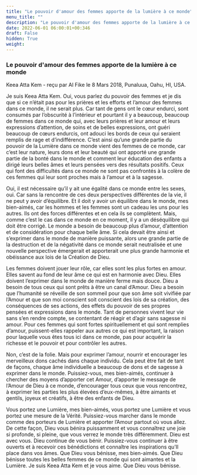 ```yaml
---
title: "Le pouvoir d'amour des femmes apporte de la lumière à ce monde"
menu_title: ""
description: "Le pouvoir d'amour des femmes apporte de la lumière à ce monde"
date: 2022-06-01 06:00:01+00:346
draft: False
hidden: True
weight:
---
```

### Le pouvoir d'amour des femmes apporte de la lumière à ce monde

Keea Atta Kem - reçu par Al Fike le 8 Mars 2018, Punaluua, Oahu, HI, USA.

Je suis Keea Atta Kem. Oui, vous parlez du pouvoir des femmes et je dis que si ce n’était pas pour les prières et les efforts et l’amour des femmes dans ce monde, il ne serait plus. Car tant de gens ont le cœur endurci, sont consumés par l’obscurité à l’intérieur et pourtant il y a beaucoup, beaucoup de femmes dans ce monde qui, avec leurs prières et leur amour et leurs expressions d’attention, de soins et de belles expressions, ont guéri beaucoup de cœurs endurcis, ont adouci les bords de ceux qui seraient remplis de rage et d’indifférence. C’est ainsi qu’une grande partie du pouvoir de la Lumière dans ce monde vient des femmes de ce monde, car c’est leur nature, leurs dons et leur beauté qui ont apporté une grande partie de la bonté dans le monde et comment leur éducation des enfants a dirigé leurs belles âmes et leurs pensées vers des résultats positifs. Ceux qui font des difficultés dans ce monde ne sont pas confrontés à la colère de ces femmes qui leur sont proches mais à l’amour et à la sagesse.

Oui, il est nécessaire qu’il y ait une égalité dans ce monde entre les sexes, oui. Car sans la rencontre de ces deux perspectives différentes de la vie, il ne peut y avoir d’équilibre. Et il doit y avoir un équilibre dans le monde, mes bien-aimés, car les hommes et les femmes sont un cadeau les uns pour les autres. Ils ont des forces différentes et en cela ils se complètent. Mais, comme c’est le cas dans ce monde en ce moment, il y a un déséquilibre qui doit être corrigé. Le monde a besoin de beaucoup plus d’amour, d’attention et de considération pour chaque belle âme. Si cela devait être ainsi et s’exprimer dans le monde de manière puissante, alors une grande partie de la destruction et de la négativité dans ce monde serait neutralisée et une nouvelle perspective émergerait et apporterait une plus grande harmonie et obéissance aux lois de la Création de Dieu.

Les femmes doivent jouer leur rôle, car elles sont les plus fortes en amour. Elles savent au fond de leur âme ce qui est en harmonie avec Dieu. Elles doivent l’exprimer dans le monde de manière ferme mais douce. Dieu a besoin de tous ceux qui sont prêts à être un canal d’Amour. Dieu a besoin que l’humanité se réveille de son sommeil pour que son âme soit vivifiée par l’Amour et que son moi conscient soit conscient des lois de sa création, des conséquences de ses actions, des effets du pouvoir de ses propres pensées et expressions dans le monde. Tant de personnes vivent leur vie sans s’en rendre compte, se contentant de réagir et d’agir sans sagesse ni amour. Pour ces femmes qui sont fortes spirituellement et qui sont remplies d’amour, puissent-elles rappeler aux autres ce qui est important, la raison pour laquelle vous êtes tous ici dans ce monde, pas pour acquérir la richesse et le pouvoir et pour contrôler les autres.

Non, c’est de la folie. Mais pour exprimer l’amour, nourrir et encourager les merveilleux dons cachés dans chaque individu. Cela peut être fait de tant de façons, chaque âme individuelle a beaucoup de dons et de sagesse à exprimer dans le monde. Puissiez-vous, mes bien-aimés, continuer à chercher des moyens d’apporter cet Amour, d’apporter le message de l’Amour de Dieu à ce monde, d’encourager tous ceux que vous rencontrez, à exprimer les parties les plus élevées d’eux-mêmes, à être aimants et gentils, joyeux et créatifs, à être des enfants de Dieu.

Vous portez une Lumière, mes bien-aimés, vous portez une Lumière et vous portez une mesure de la Vérité. Puissiez-vous marcher dans le monde comme des porteurs de Lumière et apporter l’Amour partout où vous allez. De cette façon, Dieu vous bénira puissamment et vous connaîtrez une joie si profonde, si pleine, que vous verrez le monde très différemment. Dieu est avec vous. Dieu continue de vous bénir. Puissiez-vous continuer à être ouverts et à recevoir ces bénédictions et connaître les inspirations qu’Il place dans vos âmes. Que Dieu vous bénisse, mes bien-aimés. Que Dieu bénisse toutes les belles femmes de ce monde qui sont aimantes et la Lumière. Je suis Keea Atta Kem et je vous aime. Que Dieu vous bénisse.
